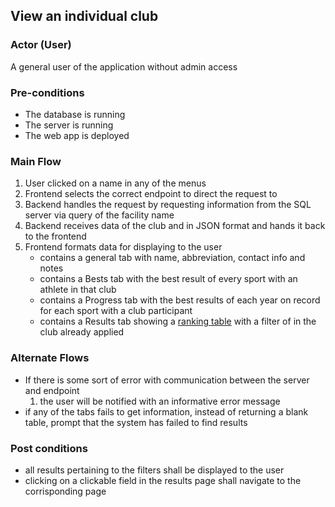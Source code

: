 ## View an individual club

### Actor (User)
A general user of the application without admin access

### Pre-conditions
- The database is running
- The server is running
- The web app is deployed

### Main Flow
1. User clicked on a name in any of the menus 
2. Frontend selects the correct endpoint to direct the request to
6. Backend handles the request by requesting information from the SQL server via query of the facility name
7. Backend receives data of the club and in JSON format and hands it back to the frontend
8. Frontend formats data for displaying to the user
    - contains a general tab with name, abbreviation, contact info and notes
    - contains a Bests tab with the best result of every sport with an athlete in that club
    - contains a Progress tab with the best results of each year on record for each sport with a club participant
    - contains a Results tab showing a [ranking table](https://github.com/sunnehh/AthleticsOntario/blob/main/documentation/use_cases/Pages/Ranking_Page.md) with a filter of in the club already applied

### Alternate Flows
- If there is some sort of error with communication between the server and endpoint
  1. the user will be notified with an informative error message
- if any of the tabs fails to get information, instead of returning a blank table, prompt that the system has failed to find results

### Post conditions
- all results pertaining to the filters shall be displayed to the user
- clicking on a clickable field in the results page shall navigate to the corrisponding page
